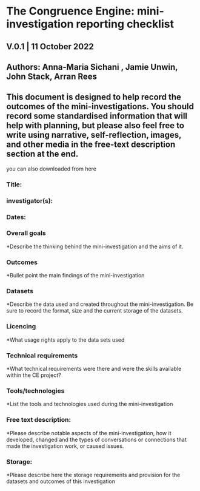 # The Congruence Engine: mini-investigation reporting checklist
## V.0.1 | 11 October  2022
## Authors: Anna-Maria Sichani , Jamie Unwin, John Stack, Arran Rees 

## This document is designed to help record the outcomes of the mini-investigations. You should record some standardised information that will help with planning, but please also feel free to write using narrative, self-reflection, images, and other media in the free-text description section at the end. 
you can also downloaded from here

### Title:
### investigator(s):
### Dates:

### Overall goals
*Describe the thinking behind the mini-investigation and the aims of it.



### Outcomes
*Bullet point the main findings of the mini-investigation



### Datasets
*Describe the data used and created throughout the mini-investigation. Be sure to record the format, size and the current storage of the datasets.

### Licencing
*What usage rights apply to the data sets used



### Technical requirements
*What technical requirements were there and were the skills available within the CE project?


### Tools/technologies
*List the tools and technologies used during the mini-investigation


### Free text description:
*Please describe notable aspects of the mini-investigation, how it developed, changed and the types of conversations or connections that made the investigation work, or caused issues.


### Storage: 
*Please describe here the storage requirements and provision for the datasets and outcomes of this investigation
